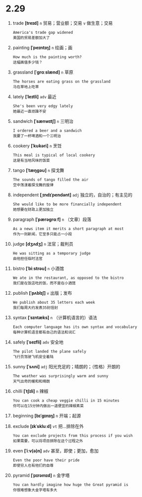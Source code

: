 # 2.29









1. trade **[treɪd]** `n` 贸易；营业额；交易 `v` 做生意；交易
    ```
    America's trade gap widened
    美国的贸易差额加大了
    ```

2. painting **[ˈpeɪntɪŋ]** `n` 绘画；画
    ```
    How much is the painting worth?
    这幅画值多少钱？
    ```

3. grassland **[ˈɡrɑːslænd]** `n` 草原
    ```
    The horses are eating grass on the grassland
    马在草地上吃草
    ```

4. lately **[ˈleɪtli]** `adv` 最近
    ```
    She's been very edgy lately
    她最近一直烦躁不安
    ```

5. sandwich **[ˈsænwɪtʃ]** `n` 三明治
    ```
    I ordered a beer and a sandwich
    我要了一杯啤酒和一个三明治
    ```

6. cookery **[ˈkʊkəri]** `n` 烹饪
    ```
    This meal is typical of local cookery
    这是有当地风味的饭菜
    ```

7. tango **[ˈtæŋɡəʊ]** `n` 探戈舞
    ```
    The sounds of tango filled the air
    空中荡漾着探戈舞的旋律
    ```

8. independent **[ˌɪndɪˈpendənt]** `adj` 独立的，自治的；有主见的
    ```
    She would like to be more financially independent
    她想要在财政上更加独立
    ```

9. paragraph **[ˈpærəɡrɑːf]** `n` （文章）段落
    ```
    As a news item it merits a short paragraph at most
    作为一则新闻，它至多只能占一小段
    ```

10. judge **[dʒʌdʒ]** `n` 法官；裁判员
    ```
    He was sitting as a temporary judge
    由他担任临时法官
    ```

11. bistro **[ˈbiːstrəʊ]** `n` 小酒馆
    ```
    We ate in the restaurant, as opposed to the bistro
    我们是在饭店吃的饭，而不是在小酒馆
    ```

12. publish **[ˈpʌblɪʃ]** `v` 出版；发布
    ```
    We publish about 35 letters each week
    我们每周大约发表35封信封
    ```

13. syntax **[ˈsɪntæks]** `n` （计算机语言的）语法
    ```
    Each computer language has its own syntax and vocabulary
    每种计算机语言都有自己的语法和词汇
    ```

14. safely **[ˈseɪfli]** `adv` 安全地
    ```
    The pilot landed the plane safely
    飞行员驾驶飞机安全着陆
    ```

15. sunny **[ˈsʌni]** `adj` 阳光充足的；晴朗的；（性格）开朗的
    ```
    The weather was surprisingly warm and sunny
    天气出奇的暖和和晴朗
    ```

16. chilli **[ˈtʃɪli]** `n` 辣椒
    ```
    You can cook a cheap veggie chilli in 15 minutes
    你可以在15分钟内做出一道便宜的辣椒素菜
    ```

17. beginning **[bɪˈɡɪnɪŋ]** `n` 开端；起源

18. exclude **[ɪkˈskluːd]** `vt` 把...排除在外
    ```
    You can exclude projects from this process if you wish
    如果需要，可以将项目排除在这个过程之外
    ```

19. even **[ˈiːv(ə)n]** `adv` 甚至，即使；更加，愈加
    ```
    Even the poor have their pride
    即使穷人也有他们的自尊
    ```

20. pyramid **[ˈpɪrəmɪd]** `n` 金字塔
    ```
    You can hardly imagine how huge the Great pyramid is
    你很难想象大金字塔有多大
    ```
